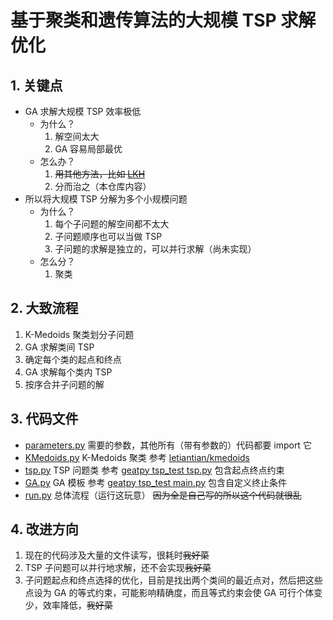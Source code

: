 # 基于聚类和遗传算法的大规模 TSP 求解优化

## 1. 关键点

- GA 求解大规模 TSP 效率极低
  - 为什么？
    1. 解空间太大
    2. GA 容易局部最优
  - 怎么办？
    1. ~~用其他方法，比如 [LKH](https://en.wikipedia.org/wiki/Lin%E2%80%93Kernighan_heuristic)~~
    2. 分而治之（本仓库内容）
- 所以将大规模 TSP 分解为多个小规模问题
  - 为什么？
    1. 每个子问题的解空间都不太大
    2. 子问题顺序也可以当做 TSP
    3. 子问题的求解是独立的，可以并行求解（尚未实现）
  - 怎么分？
    1. 聚类

## 2. 大致流程

1. K-Medoids 聚类划分子问题
2. GA 求解类间 TSP
3. 确定每个类的起点和终点
4. GA 求解每个类内 TSP
5. 按序合并子问题的解

## 3. 代码文件

- [parameters.py](parameters.py)
  需要的参数，其他所有（带有参数的）代码都要 import 它
- [KMedoids.py](KMedoids.py) K-Medoids 聚类
  参考 [letiantian/kmedoids](https://github.com/letiantian/kmedoids)
- [tsp.py](tsp.py) TSP 问题类
  参考 [geatpy tsp_test tsp.py](https://github.com/geatpy-dev/geatpy/blob/master/geatpy/testbed/tsp_test/tsp.py)
  包含起点终点约束
- [GA.py](GA.py) GA 模板
  参考 [geatpy tsp_test main.py](https://github.com/geatpy-dev/geatpy/blob/master/geatpy/testbed/tsp_test/main.py)
  包含自定义终止条件
- [run.py](run.py)
  总体流程（运行这玩意）
  ~~因为全是自己写的所以这个代码就很乱~~

## 4. 改进方向

1. 现在的代码涉及大量的文件读写，很耗时~~我好菜~~
2. TSP 子问题可以并行地求解，还不会实现~~我好菜~~
3. 子问题起点和终点选择的优化，目前是找出两个类间的最近点对，然后把这些点设为 GA 的等式约束，可能影响精确度，而且等式约束会使 GA 可行个体变少，效率降低，~~我好菜~~
